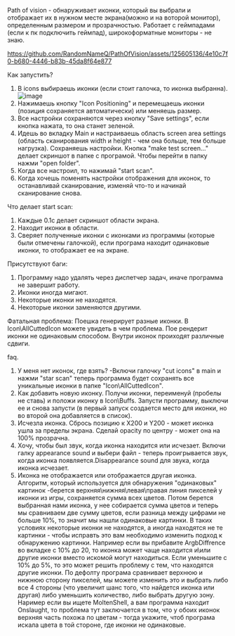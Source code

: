 Path of vision - обнаруживает иконки, который вы выбрали и отображает их в нужном месте экрана(можно и на воторой монитор), определенным размером и прозрачностью.
Работает с геймпадами (если к пк подключить геймпад), широкоформатные мониторы -  не знаю.

https://github.com/RandomNameQ/PathOfVision/assets/125605136/4e10c7f0-b680-4446-b83b-45da8f64e877





Как запустить?
1. В icons выбираешь иконки (если стоит галочка, то иконка выбранна).
![image](https://github.com/RandomNameQ/PathOfVision/assets/125605136/83864abb-4000-469d-b6af-2ad53740e5ad)
2. Нажимаешь кнопку "Icon Positioning" и перемещаешь иконки (позиция сохраняется автоматически) или меняешь размер.
3. Все настройки сохраняются через кнопку "Save settings", если кнопка нажата, то она станет зеленой.
4. Идешь во вкладку Main и настраиваешь область screen area settings (область сканирования width и height - чем она больше, тем больше нагрузка). Сохраняешь настройки. Кнопка "make test screen..." делает скриншот в папке с програмой. Чтобы перейти в папку нажми "open folder".
5. Когда все настроил, то нажимай "start scan".
6. Когда хочешь поменять настройки отображения для иконок, то останавливай сканирование, изменяй что-то и начинай сканирование снова.

Что делает start scan:
1. Каждые 0.1с делает скриншот области экрана.
2. Находит иконки в области.
3. Сверяет полученные иконки с иконками из программы (которые были отмечены галочкой), если програма находит одинаковые иконки, то отображает ее на экране.

Присутствуют баги:
1. Программу надо удалять через диспетчер задач, иначе программа не завершит работу.
2. Иконки иногда мигают.
3. Некоторые иконки не находятся.
4. Некоторые иконки заменяются другими.

Фатальная проблема:
Поешка генерирует разные иконки. В Icon\AllCuttedIcon можете увидеть в чем проблема. Пое рендерит иконки не одинаковым способом. Внутри иконок проиходят различные сдвиги.

faq.
1. У меня нет иконок, где взять? 
-Включи галочку "cut icons" в main и нажми "star scan" теперь программа будет сохранять все уникальные иконки в папке "Icon\AllCuttedIcon". 
2. Как добавить новую иконку. Получи иконки, переименуй (пробелы не ставь) и положи иконку в Icon\Buffs. Запусти программу, выключи ее и снова запусти (в первый запуск создается место для иконки, но во второй она добавляется в список).
3. Исчезла иконка. Сбрось позицию к X200 и Y200 - может иконка ушла за пределы экрана. Сделай opacity по центру - может она на 100% прозрачна.
4. Хочу, чтобы был звук, когда иконка находится или исчезает. Включи галку appearance sound и выбери файл - теперь проигрывается звук, когда иконка появляется.Disappearance sound для звука, когда иконка исчезает.
5. Иконка не отображается или отображается другая иконка.
Алгоритм, который используется для обнаружения "одинаковых" картинок
-берется верхняя\нижняя\левая\правая линия пикселей у иконки из игры, сохраняется сумма всех цветов.
Потом берется выбранная нами иконка, у нее собирается сумма цветов и теперь мы сравниваем две сумму цветов, если разница между цифрами не больше 10%, то значит мы нашли одинаковые картинки.
В таких условиях некоторые иконки не находятся, а иногда находятся не те картинки - чтобы исправть это вам необходимо изменить подход к обнаружению картинки.
Например если вы прибавите ArgbDiffrence во вкладке с 10% до 20, то иконка может чаще находится и\или другие иконки вместо искомой могут находиться.
Если уменьшите с 10% до 5%, то это может решить проблему с тем, что находятся другие иконки.
По дефолту програма сравнивает верхнюю и нижнюю сторону пикселей, мы можете изменить это и выбрать либо все 4 стороны (что увеличит шанс того, что найдется иконка или другая) либо уменьшить количество, либо выбрать другую зону.
Наример если вы ищете MoltenShell, а вам программа находит Onslaught, то проблема тут заключается в том, что у обоих иконок верхняя часть похожа по цветам - тогда укажите, чтоб програма искала цвета в той стороне, где иконки не одинаковые.


